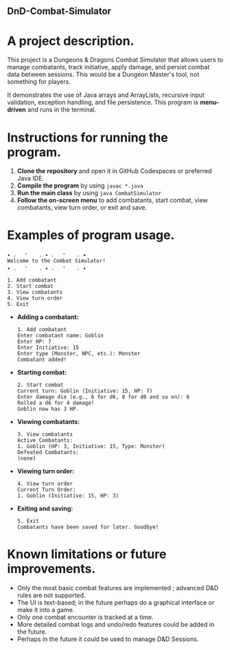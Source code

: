## DnD-Combat-Simulator

# A project description.

This project is a Dungeons & Dragons Combat Simulator that allows users to manage combatants, track initiative, apply damage, and persist combat data between sessions. This would be a Dungeon Master's tool, not something for players.

It demonstrates the use of Java arrays and ArrayLists, recursive input validation, exception handling, and file persistence. This program is **menu-driven** and runs in the terminal.

# Instructions for running the program.

1. **Clone the repository** and open it in GitHub Codespaces or preferred Java IDE.
2. **Compile the program** by using `javac *.java`
3. **Run the main class** by using `java CombatSimulator`
4. **Follow the on-screen menu** to add combatants, start combat, view combatants, view turn order, or exit and save.

# Examples of program usage.

```
✦ . 　⁺ 　 . ✦ . 　⁺ 　 . ✦
Welcome to the Combat Simulator!
✦ . 　⁺ 　 . ✦ . 　⁺ 　 . ✦

1. Add combatant
2. Start combat
3. View combatants
4. View turn order
5. Exit

```

- **Adding a combatant:**
  
  ```
  1. Add combatant
  Enter combatant name: Goblin
  Enter HP: 7
  Enter Initiative: 15
  Enter type (Monster, NPC, etc.): Monster
  Combatant added!
  ```

- **Starting combat:**
  ```
  2. Start combat
  Current turn: Goblin (Initiative: 15, HP: 7)
  Enter damage die (e.g., 6 for d6, 8 for d8 and so on): 6
  Rolled a d6 for 4 damage!
  Goblin now has 3 HP.
  ```

- **Viewing combatants:**
  ```
  3. View combatants
  Active Combatants:
  1. Goblin (HP: 3, Initiative: 15, Type: Monster)
  Defeated Combatants:
  (none)
  ```

- **Viewing turn order:**
  ```
  4. View turn order
  Current Turn Order:
  1. Goblin (Initiative: 15, HP: 3)
  ```

- **Exiting and saving:**
  ```
  5. Exit
  Combatants have been saved for later. Goodbye!
  ```

# Known limitations or future improvements.
 - Only the most basic combat features are implemented ; advanced D&D rules are not supported.
 - The UI is text-based; in the future perhaps do a graphical interface or make it into a game.
 - Only one combat encounter is tracked at a time.
 - More detailed combat logs and undo/redo features could be added in the future.
 - Perhaps in the future it could be used to manage D&D Sessions.
